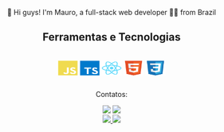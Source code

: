 <div align="center">

 👋 Hi guys! I'm Mauro, a full-stack web developer 👨‍💻 from Brazil

## Ferramentas e Tecnologias
<div style="display: inline_block"><br>
  <img align="center" alt="Rafa-Js" height="30" width="40" src="https://raw.githubusercontent.com/devicons/devicon/master/icons/javascript/javascript-plain.svg">
  <img align="center" alt="Rafa-Ts" height="30" width="40" src="https://raw.githubusercontent.com/devicons/devicon/master/icons/typescript/typescript-plain.svg">
  <img align="center" alt="Rafa-React" height="30" width="40" src="https://raw.githubusercontent.com/devicons/devicon/master/icons/react/react-original.svg">
  <img align="center" alt="Rafa-HTML" height="30" width="40" src="https://raw.githubusercontent.com/devicons/devicon/master/icons/html5/html5-original.svg">
  <img align="center" alt="Rafa-CSS" height="30" width="40" src="https://raw.githubusercontent.com/devicons/devicon/master/icons/css3/css3-original.svg">  
</div


</div>

 

##
 ##
##
Contatos:
<div align="center">
<div> 
  <a href = "mailto:maurofilho.dev@gmail.com"><img src="https://img.shields.io/badge/-Gmail-%23333?style=for-the-badge&logo=gmail&logoColor=white" target="_blank"></a>
  <a href="https://www.linkedin.com/in/mauro-filho-dev/" target="_blank"><img src="https://img.shields.io/badge/-LinkedIn-%230077B5?style=for-the-badge&logo=linkedin&logoColor=white" target="_blank"></a> 
  
</div>
</div>
<div>
<a href="https://github.com/Mauro-Filho">
<img height="180em" src="https://github-readme-stats.vercel.app/api/top-langs/?username=Mauro-Filho&layout=compact&langs_count=7&theme=dark"/>
<img height="180em" src="https://github-readme-stats.vercel.app/api?username=Mauro-Filho&show_icons=true&theme=dark&include_all_commits=true&count_private=true"/>
</div>
</div>
